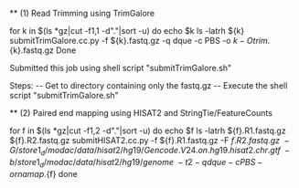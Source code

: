 
** (1) Read Trimming using TrimGalore

for k in $(ls *gz|cut -f1,1 -d"."|sort -u)
  do 
     echo $k
     ls -latrh ${k}
    submitTrimGalore.cc.py -f ${k}.fastq.gz -q dque -c PBS -o ${k} -O trim.${k}.fastq.gz
Done

Submitted this job using shell script "submitTrimGalore.sh"

Steps:
  -- Get to directory containing only the fastq.gz
  -- Execute the shell script "submitTrimGalore.sh"

** (2) Paired end mapping using HISAT2 and StringTie/FeatureCounts

for f in $(ls *gz|cut -f1,2 -d"."|sort -u)
do 
echo $f
ls -latrh ${f}.R1.fastq.gz ${f}.R2.fastq.gz
submitHISAT2.cc.py -f ${f}.R1.fastq.gz -F  ${f}.R2.fastq.gz  \ 
  -G /store1_d/modac/data/hisat2/hg19/Gencode.V24.on.hg19.hisat2.chr.gtf \ 
    -b /store1_d/modac/data/hisat2/hg19/genome  \ 
    -t 2 -q dque -c PBS -o rnamap.${f}
done

